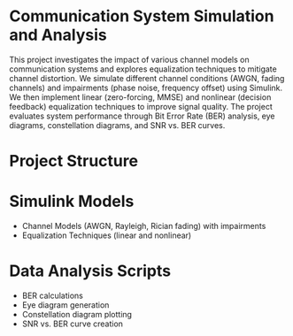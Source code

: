 #  Communication System Simulation and Analysis
This project investigates the impact of various channel models on communication systems and explores equalization techniques to mitigate channel distortion. We simulate different channel conditions (AWGN, fading channels) and impairments (phase noise, frequency offset) using Simulink. We then implement linear (zero-forcing, MMSE) and nonlinear (decision feedback) equalization techniques to improve signal quality. The project evaluates system performance through Bit Error Rate (BER) analysis, eye diagrams, constellation diagrams, and SNR vs. BER curves.

# Project Structure

# Simulink Models
* Channel Models (AWGN, Rayleigh, Rician fading) with impairments
* Equalization Techniques (linear and nonlinear)

# Data Analysis Scripts
* BER calculations
* Eye diagram generation
* Constellation diagram plotting
* SNR vs. BER curve creation
